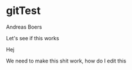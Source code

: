 # gitTest

Andreas Boers

Let's see if this works

Hej

We need to make this shit work, how do I edit this
